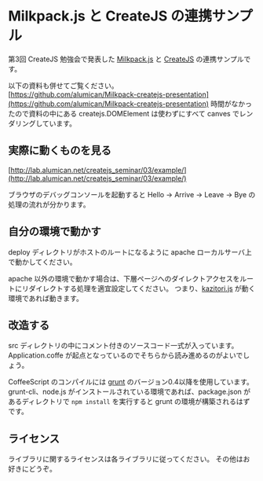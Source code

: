 Milkpack.js と CreateJS の連携サンプル
==========================

第3回 CreateJS 勉強会で発表した [Milkpack.js](https://github.com/alumican/Milkpack.js) と [CreateJS](http://www.createjs.com) の連携サンプルです。

以下の資料も併せてご覧ください。  
[https://github.com/alumican/Milkpack-createjs-presentation](https://github.com/alumican/Milkpack-createjs-presentation)
時間がなかったので資料の中にある createjs.DOMElement は使わずにすべて canves でレンダリングしています。  

実際に動くものを見る
------
[http://lab.alumican.net/createjs_seminar/03/example/](http://lab.alumican.net/createjs_seminar/03/example/)

ブラウザのデバッグコンソールを起動すると Hello → Arrive → Leave → Bye の処理の流れが分かります。

自分の環境で動かす
------
deploy ディレクトリがホストのルートになるように apache ローカルサーバ上で動かしてください。

apache 以外の環境で動かす場合は、下層ページへのダイレクトアクセスをルートにリダイレクトする処理を適宜設定してください。
つまり、[kazitori.js](https://github.com/glassesfactory/kazitori.js) が動く環境であれば動きます。

改造する
------
src ディレクトリの中にコメント付きのソースコード一式が入っています。
Application.coffe が起点となっているのでそちらから読み進めるのがよいでしょう。

CoffeeScript のコンパイルには [grunt](http://gruntjs.com/) のバージョン0.4以降を使用しています。
grunt-cli、node.js がインストールされている環境であれば、package.json があるディレクトリで `npm install` を実行すると grunt の環境が構築されるはずです。

ライセンス
------
ライブラリに関するライセンスは各ライブラリに従ってください。
その他はお好きにどうぞ。
